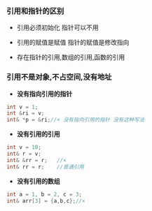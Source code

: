 ### 引用和指针的区别

- 引用必须初始化 指针可以不用
- 引用的赋值是赋值 指针的赋值是修改指向

- 存在指针的引用,数组的引用,函数的引用



### 引用不是对象,不占空间,没有地址

- **没有指向引用的指针**

```c++
int v = 1;
int &ri = v;
int& *p = &ri;//× 没有指向引用的指针 没有这种写法
```

- **没有引用的引用**

```c++
int v = 10;
int& r = v;
int& &rr = r;	//×
int& rr = r;	//普通引用
```

- **没有引用的数组**

```c++
int a = 1, b = 2, c = 3;
int& arr[3] = {a,b,c};//×
```

